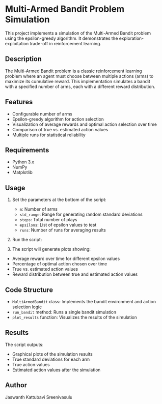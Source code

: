 # Multi-Armed Bandit Problem Simulation

This project implements a simulation of the Multi-Armed Bandit problem using the epsilon-greedy algorithm. It demonstrates the exploration-exploitation trade-off in reinforcement learning.

## Description

The Multi-Armed Bandit problem is a classic reinforcement learning problem where an agent must choose between multiple actions (arms) to maximize its cumulative reward. This implementation simulates a bandit with a specified number of arms, each with a different reward distribution.

## Features

- Configurable number of arms
- Epsilon-greedy algorithm for action selection
- Visualization of average rewards and optimal action selection over time
- Comparison of true vs. estimated action values
- Multiple runs for statistical reliability

## Requirements

- Python 3.x
- NumPy
- Matplotlib

## Usage

1. Set the parameters at the bottom of the script:
   - `n`: Number of arms
   - `std_range`: Range for generating random standard deviations
   - `steps`: Total number of plays
   - `epsilons`: List of epsilon values to test
   - `runs`: Number of runs for averaging results

2. Run the script:
3. The script will generate plots showing:
- Average reward over time for different epsilon values
- Percentage of optimal action chosen over time
- True vs. estimated action values
- Reward distribution between true and estimated action values

## Code Structure

- `MultiArmedBandit` class: Implements the bandit environment and action selection logic
- `run_bandit` method: Runs a single bandit simulation
- `plot_results` function: Visualizes the results of the simulation

## Results

The script outputs:
- Graphical plots of the simulation results
- True standard deviations for each arm
- True action values
- Estimated action values after the simulation

## Author

Jaswanth Kattubavi Sreenivasulu

